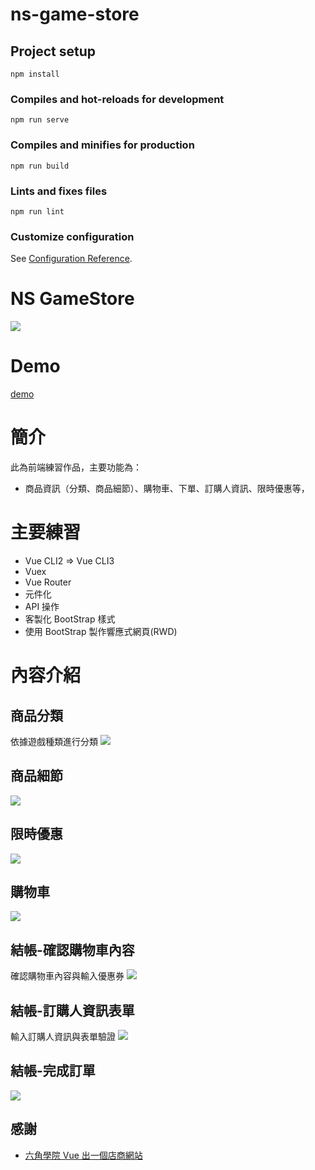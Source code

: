 # ns-game-store

## Project setup
```
npm install
```

### Compiles and hot-reloads for development
```
npm run serve
```

### Compiles and minifies for production
```
npm run build
```

### Lints and fixes files
```
npm run lint
```

### Customize configuration
See [Configuration Reference](https://cli.vuejs.org/config/).

# NS GameStore

![](https://i.imgur.com/mRH6TKp.png)

# Demo

[demo](https://yingming25.github.io/ns-game-store/#/)

# 簡介

此為前端練習作品，主要功能為：
* 商品資訊（分類、商品細節）、購物車、下單、訂購人資訊、限時優惠等，

# 主要練習

* Vue CLI2 => Vue CLI3
* Vuex 
* Vue Router
* 元件化
* API 操作
* 客製化 BootStrap 樣式
* 使用 BootStrap 製作響應式網頁(RWD)

# 內容介紹

## 商品分類

依據遊戲種類進行分類
![](https://i.imgur.com/15SG1kR.png)

## 商品細節

![](https://i.imgur.com/NmCGYT6.png)

## 限時優惠

![](https://i.imgur.com/72XusND.png)

## 購物車

![](https://i.imgur.com/14ftkM3.png)


## 結帳-確認購物車內容

確認購物車內容與輸入優惠券
![](https://i.imgur.com/OvodRmO.png)

## 結帳-訂購人資訊表單

輸入訂購人資訊與表單驗證
![](https://i.imgur.com/2YkBFvI.png)

## 結帳-完成訂單

![](https://i.imgur.com/TOuf9rs.png)


## 感謝

* [六角學院 Vue 出一個店商網站](https://www.udemy.com/vue-hexschool/)